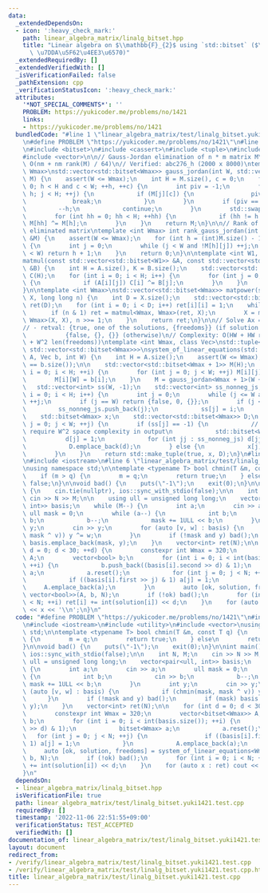 ```yaml
---
data:
  _extendedDependsOn:
  - icon: ':heavy_check_mark:'
    path: linear_algebra_matrix/linalg_bitset.hpp
    title: "Linear algebra on $\\mathbb{F}_{2}$ using `std::bitset` ($\\mathbb{F}_{2}$\
      \ \u7DDA\u5F62\u4EE3\u6570)"
  _extendedRequiredBy: []
  _extendedVerifiedWith: []
  _isVerificationFailed: false
  _pathExtension: cpp
  _verificationStatusIcon: ':heavy_check_mark:'
  attributes:
    '*NOT_SPECIAL_COMMENTS*': ''
    PROBLEM: https://yukicoder.me/problems/no/1421
    links:
    - https://yukicoder.me/problems/no/1421
  bundledCode: "#line 1 \"linear_algebra_matrix/test/linalg_bitset.yuki1421.test.cpp\"\
    \n#define PROBLEM \"https://yukicoder.me/problems/no/1421\"\n#line 2 \"linear_algebra_matrix/linalg_bitset.hpp\"\
    \n#include <bitset>\n#include <cassert>\n#include <tuple>\n#include <utility>\n\
    #include <vector>\n\n// Gauss-Jordan elimination of n * m matrix M\n// Complexity:\
    \ O(nm + nm rank(M) / 64)\n// Verified: abc276_h (2000 x 8000)\ntemplate <int\
    \ Wmax>\nstd::vector<std::bitset<Wmax>> gauss_jordan(int W, std::vector<std::bitset<Wmax>>\
    \ M) {\n    assert(W <= Wmax);\n    int H = M.size(), c = 0;\n    for (int h =\
    \ 0; h < H and c < W; ++h, ++c) {\n        int piv = -1;\n        for (int j =\
    \ h; j < H; ++j) {\n            if (M[j][c]) {\n                piv = j;\n   \
    \             break;\n            }\n        }\n        if (piv == -1) {\n   \
    \         --h;\n            continue;\n        }\n        std::swap(M[piv], M[h]);\n\
    \        for (int hh = 0; hh < H; ++hh) {\n            if (hh != h and M[hh][c])\
    \ M[hh] ^= M[h];\n        }\n    }\n    return M;\n}\n\n// Rank of Gauss-Jordan\
    \ eliminated matrix\ntemplate <int Wmax> int rank_gauss_jordan(int W, const std::vector<std::bitset<Wmax>>\
    \ &M) {\n    assert(W <= Wmax);\n    for (int h = (int)M.size() - 1; h >= 0; h--)\
    \ {\n        int j = 0;\n        while (j < W and !M[h][j]) ++j;\n        if (j\
    \ < W) return h + 1;\n    }\n    return 0;\n}\n\ntemplate <int W1, int W2>\nstd::vector<std::bitset<W2>>\n\
    matmul(const std::vector<std::bitset<W1>> &A, const std::vector<std::bitset<W2>>\
    \ &B) {\n    int H = A.size(), K = B.size();\n    std::vector<std::bitset<W2>>\
    \ C(H);\n    for (int i = 0; i < H; i++) {\n        for (int j = 0; j < K; j++)\
    \ {\n            if (A[i][j]) C[i] ^= B[j];\n        }\n    }\n    return C;\n\
    }\n\ntemplate <int Wmax>\nstd::vector<std::bitset<Wmax>> matpower(std::vector<std::bitset<Wmax>>\
    \ X, long long n) {\n    int D = X.size();\n    std::vector<std::bitset<Wmax>>\
    \ ret(D);\n    for (int i = 0; i < D; i++) ret[i][i] = 1;\n    while (n) {\n \
    \       if (n & 1) ret = matmul<Wmax, Wmax>(ret, X);\n        X = matmul<Wmax,\
    \ Wmax>(X, X), n >>= 1;\n    }\n    return ret;\n}\n\n// Solve Ax = b on F_2\n\
    // - retval: {true, one of the solutions, {freedoms}} (if solution exists)\n//\
    \           {false, {}, {}} (otherwise)\n// Complexity: O(HW + HW rank(A) / 64\
    \ + W^2 len(freedoms))\ntemplate <int Wmax, class Vec>\nstd::tuple<bool, std::bitset<Wmax>,\
    \ std::vector<std::bitset<Wmax>>>\nsystem_of_linear_equations(std::vector<std::bitset<Wmax>>\
    \ A, Vec b, int W) {\n    int H = A.size();\n    assert(W <= Wmax);\n    assert(A.size()\
    \ == b.size());\n\n    std::vector<std::bitset<Wmax + 1>> M(H);\n    for (int\
    \ i = 0; i < H; ++i) {\n        for (int j = 0; j < W; ++j) M[i][j] = A[i][j];\n\
    \        M[i][W] = b[i];\n    }\n    M = gauss_jordan<Wmax + 1>(W + 1, M);\n \
    \   std::vector<int> ss(W, -1);\n    std::vector<int> ss_nonneg_js;\n    for (int\
    \ i = 0; i < H; i++) {\n        int j = 0;\n        while (j <= W and !M[i][j])\
    \ ++j;\n        if (j == W) return {false, 0, {}};\n        if (j < W) {\n   \
    \         ss_nonneg_js.push_back(j);\n            ss[j] = i;\n        }\n    }\n\
    \    std::bitset<Wmax> x;\n    std::vector<std::bitset<Wmax>> D;\n    for (int\
    \ j = 0; j < W; ++j) {\n        if (ss[j] == -1) {\n            // This part may\
    \ require W^2 space complexity in output\n            std::bitset<Wmax> d;\n \
    \           d[j] = 1;\n            for (int jj : ss_nonneg_js) d[jj] = M[ss[jj]][j];\n\
    \            D.emplace_back(d);\n        } else {\n            x[j] = M[ss[j]][W];\n\
    \        }\n    }\n    return std::make_tuple(true, x, D);\n}\n#line 3 \"linear_algebra_matrix/test/linalg_bitset.yuki1421.test.cpp\"\
    \n#include <iostream>\n#line 6 \"linear_algebra_matrix/test/linalg_bitset.yuki1421.test.cpp\"\
    \nusing namespace std;\n\ntemplate <typename T> bool chmin(T &m, const T q) {\n\
    \    if (m > q) {\n        m = q;\n        return true;\n    } else\n        return\
    \ false;\n}\n\nvoid bad() {\n    puts(\"-1\");\n    exit(0);\n}\n\nint main()\
    \ {\n    cin.tie(nullptr), ios::sync_with_stdio(false);\n\n    int N, M;\n   \
    \ cin >> N >> M;\n\n    using ull = unsigned long long;\n    vector<pair<ull,\
    \ int>> basis;\n    while (M--) {\n        int a;\n        cin >> a;\n       \
    \ ull mask = 0;\n        while (a--) {\n            int b;\n            cin >>\
    \ b;\n            b--;\n            mask += 1ULL << b;\n        }\n        int\
    \ y;\n        cin >> y;\n        for (auto [v, w] : basis) {\n            if (chmin(mask,\
    \ mask ^ v)) y ^= w;\n        }\n        if (!mask and y) bad();\n        if (mask)\
    \ basis.emplace_back(mask, y);\n    }\n    vector<int> ret(N);\n\n    for (int\
    \ d = 0; d < 30; ++d) {\n        constexpr int Wmax = 320;\n        vector<bitset<Wmax>>\
    \ A;\n        vector<bool> b;\n        for (int i = 0; i < int(basis.size());\
    \ ++i) {\n            b.push_back((basis[i].second >> d) & 1);\n            bitset<Wmax>\
    \ a;\n            a.reset();\n            for (int j = 0; j < N; ++j) {\n    \
    \            if ((basis[i].first >> j) & 1) a[j] = 1;\n            }\n       \
    \     A.emplace_back(a);\n        }\n        auto [ok, solution, freedoms] = system_of_linear_equations<Wmax,\
    \ vector<bool>>(A, b, N);\n        if (!ok) bad();\n        for (int i = 0; i\
    \ < N; ++i) ret[i] += int(solution[i]) << d;\n    }\n    for (auto x : ret) cout\
    \ << x << '\\n';\n}\n"
  code: "#define PROBLEM \"https://yukicoder.me/problems/no/1421\"\n#include \"../linalg_bitset.hpp\"\
    \n#include <iostream>\n#include <utility>\n#include <vector>\nusing namespace\
    \ std;\n\ntemplate <typename T> bool chmin(T &m, const T q) {\n    if (m > q)\
    \ {\n        m = q;\n        return true;\n    } else\n        return false;\n\
    }\n\nvoid bad() {\n    puts(\"-1\");\n    exit(0);\n}\n\nint main() {\n    cin.tie(nullptr),\
    \ ios::sync_with_stdio(false);\n\n    int N, M;\n    cin >> N >> M;\n\n    using\
    \ ull = unsigned long long;\n    vector<pair<ull, int>> basis;\n    while (M--)\
    \ {\n        int a;\n        cin >> a;\n        ull mask = 0;\n        while (a--)\
    \ {\n            int b;\n            cin >> b;\n            b--;\n           \
    \ mask += 1ULL << b;\n        }\n        int y;\n        cin >> y;\n        for\
    \ (auto [v, w] : basis) {\n            if (chmin(mask, mask ^ v)) y ^= w;\n  \
    \      }\n        if (!mask and y) bad();\n        if (mask) basis.emplace_back(mask,\
    \ y);\n    }\n    vector<int> ret(N);\n\n    for (int d = 0; d < 30; ++d) {\n\
    \        constexpr int Wmax = 320;\n        vector<bitset<Wmax>> A;\n        vector<bool>\
    \ b;\n        for (int i = 0; i < int(basis.size()); ++i) {\n            b.push_back((basis[i].second\
    \ >> d) & 1);\n            bitset<Wmax> a;\n            a.reset();\n         \
    \   for (int j = 0; j < N; ++j) {\n                if ((basis[i].first >> j) &\
    \ 1) a[j] = 1;\n            }\n            A.emplace_back(a);\n        }\n   \
    \     auto [ok, solution, freedoms] = system_of_linear_equations<Wmax, vector<bool>>(A,\
    \ b, N);\n        if (!ok) bad();\n        for (int i = 0; i < N; ++i) ret[i]\
    \ += int(solution[i]) << d;\n    }\n    for (auto x : ret) cout << x << '\\n';\n\
    }\n"
  dependsOn:
  - linear_algebra_matrix/linalg_bitset.hpp
  isVerificationFile: true
  path: linear_algebra_matrix/test/linalg_bitset.yuki1421.test.cpp
  requiredBy: []
  timestamp: '2022-11-06 22:51:55+09:00'
  verificationStatus: TEST_ACCEPTED
  verifiedWith: []
documentation_of: linear_algebra_matrix/test/linalg_bitset.yuki1421.test.cpp
layout: document
redirect_from:
- /verify/linear_algebra_matrix/test/linalg_bitset.yuki1421.test.cpp
- /verify/linear_algebra_matrix/test/linalg_bitset.yuki1421.test.cpp.html
title: linear_algebra_matrix/test/linalg_bitset.yuki1421.test.cpp
---
```

